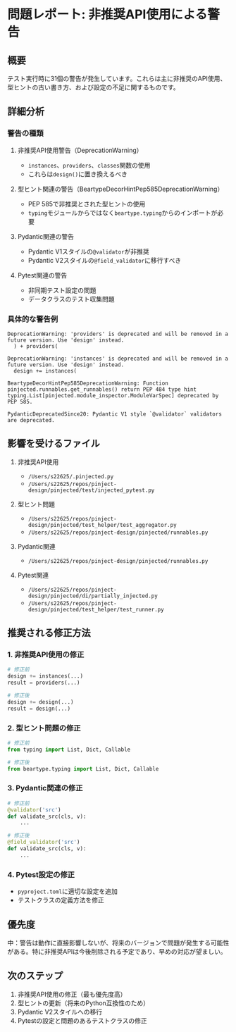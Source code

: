 # 問題レポート: 非推奨API使用による警告

## 概要
テスト実行時に31個の警告が発生しています。これらは主に非推奨のAPI使用、型ヒントの古い書き方、および設定の不足に関するものです。

## 詳細分析

### 警告の種類
1. 非推奨API使用警告（DeprecationWarning）
   - `instances`、`providers`、`classes`関数の使用
   - これらは`design()`に置き換えるべき

2. 型ヒント関連の警告（BeartypeDecorHintPep585DeprecationWarning）
   - PEP 585で非推奨とされた型ヒントの使用
   - `typing`モジュールからではなく`beartype.typing`からのインポートが必要

3. Pydantic関連の警告
   - Pydantic V1スタイルの`@validator`が非推奨
   - Pydantic V2スタイルの`@field_validator`に移行すべき

4. Pytest関連の警告
   - 非同期テスト設定の問題
   - データクラスのテスト収集問題

### 具体的な警告例
```
DeprecationWarning: 'providers' is deprecated and will be removed in a future version. Use 'design' instead.
  ) + providers(

DeprecationWarning: 'instances' is deprecated and will be removed in a future version. Use 'design' instead.
  design += instances(

BeartypeDecorHintPep585DeprecationWarning: Function pinjected.runnables.get_runnables() return PEP 484 type hint typing.List[pinjected.module_inspector.ModuleVarSpec] deprecated by PEP 585.

PydanticDeprecatedSince20: Pydantic V1 style `@validator` validators are deprecated.
```

## 影響を受けるファイル
1. 非推奨API使用
   - `/Users/s22625/.pinjected.py`
   - `/Users/s22625/repos/pinject-design/pinjected/test/injected_pytest.py`

2. 型ヒント問題
   - `/Users/s22625/repos/pinject-design/pinjected/test_helper/test_aggregator.py`
   - `/Users/s22625/repos/pinject-design/pinjected/runnables.py`

3. Pydantic関連
   - `/Users/s22625/repos/pinject-design/pinjected/runnables.py`

4. Pytest関連
   - `/Users/s22625/repos/pinject-design/pinjected/di/partially_injected.py`
   - `/Users/s22625/repos/pinject-design/pinjected/test_helper/test_runner.py`

## 推奨される修正方法

### 1. 非推奨API使用の修正
```python
# 修正前
design += instances(...)
result = providers(...)

# 修正後
design += design(...)
result = design(...)
```

### 2. 型ヒント問題の修正
```python
# 修正前
from typing import List, Dict, Callable

# 修正後
from beartype.typing import List, Dict, Callable
```

### 3. Pydantic関連の修正
```python
# 修正前
@validator('src')
def validate_src(cls, v):
    ...

# 修正後
@field_validator('src')
def validate_src(cls, v):
    ...
```

### 4. Pytest設定の修正
- `pyproject.toml`に適切な設定を追加
- テストクラスの定義方法を修正

## 優先度
中：警告は動作に直接影響しないが、将来のバージョンで問題が発生する可能性がある。特に非推奨APIは今後削除される予定であり、早めの対応が望ましい。

## 次のステップ
1. 非推奨API使用の修正（最も優先度高）
2. 型ヒントの更新（将来のPython互換性のため）
3. Pydantic V2スタイルへの移行
4. Pytestの設定と問題のあるテストクラスの修正